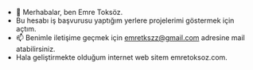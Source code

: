 - 👋 Merhabalar, ben Emre Toksöz.
-  Bu hesabı iş başvurusu yaptığım yerlere projelerimi göstermek için açtım.
- 📫 Benimle iletişime geçmek için emretkszz@gmail.com adresine mail atabilirsiniz.
- Hala geliştirmekte olduğum internet web sitem emretoksoz.com.
